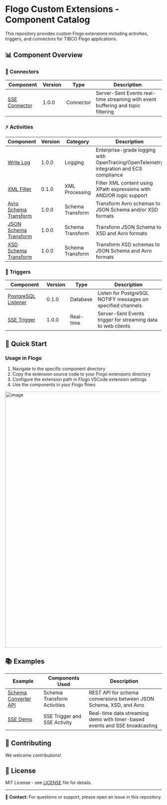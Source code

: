 # Flogo Custom Extensions - Component Catalog

This repository provides custom Flogo extensions including activities, triggers, and connectors for TIBCO Flogo applications.

## 📊 Component Overview

### 🔌 Connectors

| Component | Version | Type | Description |
|-----------|---------|------|-------------|
| [SSE Connector](sse/) | 1.0.0 | Connector | Server-Sent Events real-time streaming with event buffering and topic filtering |

### ⚡ Activities

| Component | Version | Category | Description |
|-----------|---------|----------|-------------|
| [Write Log](activity/write-log/) | 1.0.0 | Logging | Enterprise-grade logging with OpenTracing/OpenTelemetry integration and ECS compliance |
| [XML Filter](activity/xmlfilter/) | 0.1.0 | XML Processing | Filter XML content using XPath expressions with AND/OR logic support |
| [Avro Schema Transform](activity/schema-transform/avroschematransform/) | 1.0.0 | Schema Transform | Transform Avro schemas to JSON Schema and/or XSD formats |
| [JSON Schema Transform](activity/schema-transform/jsonschematransform/) | 1.0.0 | Schema Transform | Transform JSON Schema to XSD and Avro formats |
| [XSD Schema Transform](activity/schema-transform/xsdschematransform/) | 1.0.0 | Schema Transform | Transform XSD schemas to JSON Schema and Avro formats |

### 🎯 Triggers

| Component | Version | Type | Description |
|-----------|---------|------|-------------|
| [PostgreSQL Listener](trigger/postgreslistener/) | 0.1.0 | Database | Listen for PostgreSQL NOTIFY messages on specified channels |
| [SSE Trigger](sse/trigger/) | 1.0.0 | Real-time | Server-Sent Events trigger for streaming data to web clients |

## 🚀 Quick Start

### Usage in Flogo
1. Navigate to the specific component directory
2. Copy the extension source code to your Flogo extensions directory
3. Configure the extension path in Flogo VSCode extension settings
4. Use the components in your Flogo flows

<img width="1466" height="824" alt="image" src="https://github.com/user-attachments/assets/f73ae2d0-9c79-418a-94dd-61993b1e46e4" />


## 📚 Examples

| Example | Components Used | Description |
|---------|----------------|-------------|
| [Schema Converter API](examples/schema_converter/) | Schema Transform Activities | REST API for schema conversions between JSON Schema, XSD, and Avro |
| [SSE Demo](examples/sse_connector/) | SSE Trigger and SSE Activity | Real-time data streaming demo with timer-based events and SSE broadcasting |


## 🤝 Contributing

We welcome contributions! 

## 📄 License

MIT License - see [LICENSE](LICENSE) file for details.

---

📧 **Contact:** For questions or support, please open an issue in this repository.

